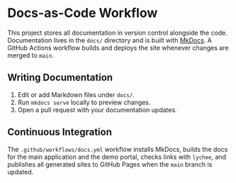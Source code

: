 # Docs-as-Code Workflow

This project stores all documentation in version control alongside the code.
Documentation lives in the `docs/` directory and is built with [MkDocs](https://www.mkdocs.org/).
A GitHub Actions workflow builds and deploys the site whenever changes are merged to `main`.

## Writing Documentation

1. Edit or add Markdown files under `docs/`.
2. Run `mkdocs serve` locally to preview changes.
3. Open a pull request with your documentation updates.

## Continuous Integration

The `.github/workflows/docs.yml` workflow installs MkDocs, builds the docs for the
main application and the demo portal, checks links with `lychee`, and publishes
all generated sites to GitHub Pages when the `main` branch is updated.
